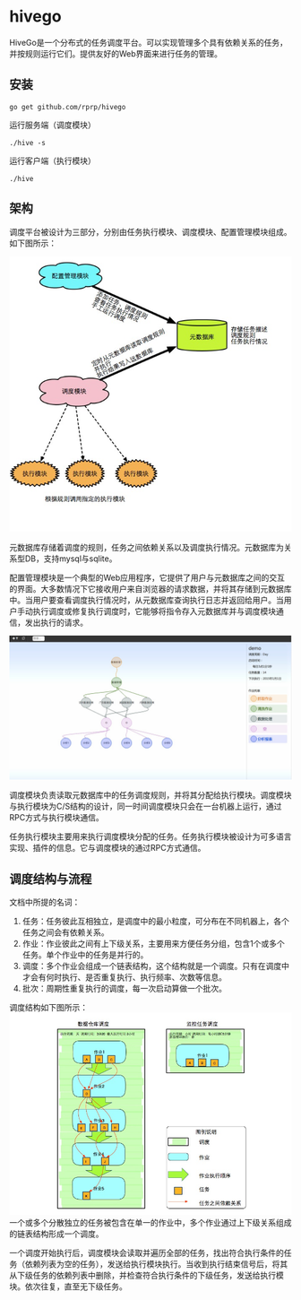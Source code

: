 hivego
======

HiveGo是一个分布式的任务调度平台。可以实现管理多个具有依赖关系的任务，并按规则运行它们。提供友好的Web界面来进行任务的管理。


## 安装

	go get github.com/rprp/hivego

运行服务端（调度模块）

    ./hive -s

运行客户端（执行模块）

    ./hive

## 架构

调度平台被设计为三部分，分别由任务执行模块、调度模块、配置管理模块组成。
如下图所示：

![image](doc/images/scd_arch1.jpg)

元数据库存储着调度的规则，任务之间依赖关系以及调度执行情况。元数据库为关系型DB，支持mysql与sqlite。

配置管理模块是一个典型的Web应用程序，它提供了用户与元数据库之间的交互的界面。大多数情况下它接收用户来自浏览器的请求数据，并将其存储到元数据库中。当用户要查看调度执行情况时，从元数据库查询执行日志并返回给用户。当用户手动执行调度或修复执行调度时，它能够将指令存入元数据库并与调度模块通信，发出执行的请求。

![image](doc/images/schedule.jpg)

调度模块负责读取元数据库中的任务调度规则，并将其分配给执行模块。调度模块与执行模块为C/S结构的设计，同一时间调度模块只会在一台机器上运行，通过RPC方式与执行模块通信。

任务执行模块主要用来执行调度模块分配的任务。任务执行模块被设计为可多语言实现、插件的信息。它与调度模块的通过RPC方式通信。

## 调度结构与流程

文档中所提的名词：

>
1. 任务：任务彼此互相独立，是调度中的最小粒度，可分布在不同机器上，各个任务之间会有依赖关系。
2. 作业：作业彼此之间有上下级关系，主要用来方便任务分组，包含1个或多个任务。单个作业中的任务是并行的。
3. 调度：多个作业会组成一个链表结构，这个结构就是一个调度。只有在调度中才会有何时执行、是否重复执行、执行频率、次数等信息。
4. 批次：周期性重复执行的调度，每一次启动算做一个批次。

调度结构如下图所示：
![image](doc/images/scd_arch2.jpg)
一个或多个分散独立的任务被包含在单一的作业中，多个作业通过上下级关系组成的链表结构形成一个调度。

一个调度开始执行后，调度模块会读取并遍历全部的任务，找出符合执行条件的任务（依赖列表为空的任务），发送给执行模块执行。当收到执行结束信号后，将其从下级任务的依赖列表中删除，并检查符合执行条件的下级任务，发送给执行模块。依次往复，直至无下级任务。
